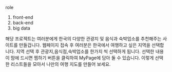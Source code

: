 role
1. front-end
2. back-end
3. big data

해당 프로젝트는 여러분에게 한국의 다양한 관광지 및 음식과 숙박업소를 추천해주는 사이트를 만들겁니다.
웹페이지 접속 후 여러분은 한국에서 여행하고 싶은 지역을 선택합니다.
지역 선택 후 관광지,음식점,숙박업소를 한가지 씩 선택하게 됩니다.
선택한 내용이 맘에 드시면 찜하기 버튼을 클릭하여 MyPage에 담아 둘 수 있습니다.
이렇게 선택한 리스트들을 모아서 나만의 여행 지도를 만들어 보세요.
